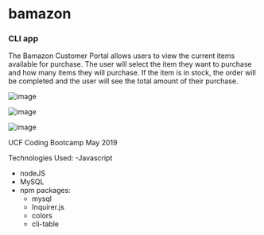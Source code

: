 # bamazon
### CLI app

The Bamazon Customer Portal allows users to view the current items available for purchase. The user will select the item they want to purchase and how many items they will purchase. If the item is in stock, the order will be completed and the user will see the total amount of their purchase. 

![image](https://user-images.githubusercontent.com/24906805/57897571-6a0df980-7823-11e9-80e9-96a34977f805.png)

![image](https://user-images.githubusercontent.com/24906805/57897607-9f1a4c00-7823-11e9-9649-e0b3e6021309.png)

![image](https://user-images.githubusercontent.com/24906805/57897650-d8eb5280-7823-11e9-8f6c-d8089a707bf8.png)

UCF Coding Bootcamp
May 2019

Technologies Used:
-Javascript
- nodeJS
- MySQL
- npm packages:
  - mysql
  - Inquirer.js
  - colors
  - cli-table
